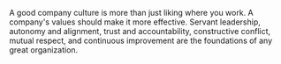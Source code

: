 A good company culture is more than just liking where you work. A company's values should make it more effective. Servant leadership, autonomy and alignment, trust and accountability, constructive conflict, mutual respect, and continuous improvement are the foundations of any great organization.
